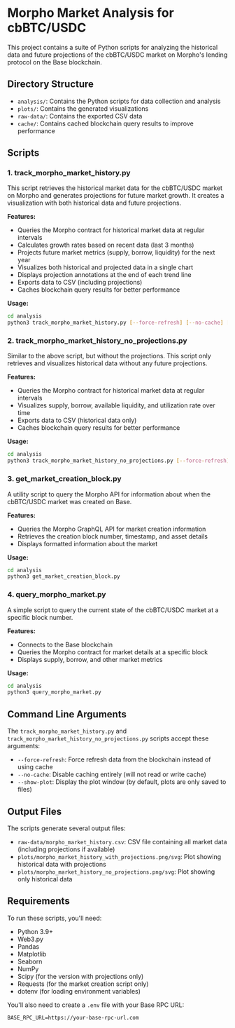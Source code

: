 # Morpho Market Analysis for cbBTC/USDC

This project contains a suite of Python scripts for analyzing the historical data and future projections of the cbBTC/USDC market on Morpho's lending protocol on the Base blockchain.

## Directory Structure

- `analysis/`: Contains the Python scripts for data collection and analysis
- `plots/`: Contains the generated visualizations
- `raw-data/`: Contains the exported CSV data
- `cache/`: Contains cached blockchain query results to improve performance

## Scripts

### 1. track_morpho_market_history.py

This script retrieves the historical market data for the cbBTC/USDC market on Morpho and generates projections for future market growth. It creates a visualization with both historical data and future projections.

**Features:**
- Queries the Morpho contract for historical market data at regular intervals
- Calculates growth rates based on recent data (last 3 months)
- Projects future market metrics (supply, borrow, liquidity) for the next year
- Visualizes both historical and projected data in a single chart
- Displays projection annotations at the end of each trend line
- Exports data to CSV (including projections)
- Caches blockchain query results for better performance

**Usage:**
```bash
cd analysis
python3 track_morpho_market_history.py [--force-refresh] [--no-cache] [--show-plot]
```

### 2. track_morpho_market_history_no_projections.py

Similar to the above script, but without the projections. This script only retrieves and visualizes historical data without any future projections.

**Features:**
- Queries the Morpho contract for historical market data at regular intervals
- Visualizes supply, borrow, available liquidity, and utilization rate over time
- Exports data to CSV (historical data only)
- Caches blockchain query results for better performance

**Usage:**
```bash
cd analysis
python3 track_morpho_market_history_no_projections.py [--force-refresh] [--no-cache] [--show-plot]
```

### 3. get_market_creation_block.py

A utility script to query the Morpho API for information about when the cbBTC/USDC market was created on Base.

**Features:**
- Queries the Morpho GraphQL API for market creation information
- Retrieves the creation block number, timestamp, and asset details
- Displays formatted information about the market

**Usage:**
```bash
cd analysis
python3 get_market_creation_block.py
```

### 4. query_morpho_market.py

A simple script to query the current state of the cbBTC/USDC market at a specific block number.

**Features:**
- Connects to the Base blockchain
- Queries the Morpho contract for market details at a specific block
- Displays supply, borrow, and other market metrics

**Usage:**
```bash
cd analysis
python3 query_morpho_market.py
```

## Command Line Arguments

The `track_morpho_market_history.py` and `track_morpho_market_history_no_projections.py` scripts accept these arguments:

- `--force-refresh`: Force refresh data from the blockchain instead of using cache
- `--no-cache`: Disable caching entirely (will not read or write cache)
- `--show-plot`: Display the plot window (by default, plots are only saved to files)

## Output Files

The scripts generate several output files:

- `raw-data/morpho_market_history.csv`: CSV file containing all market data (including projections if available)
- `plots/morpho_market_history_with_projections.png/svg`: Plot showing historical data with projections
- `plots/morpho_market_history_no_projections.png/svg`: Plot showing only historical data

## Requirements

To run these scripts, you'll need:
- Python 3.9+
- Web3.py
- Pandas
- Matplotlib
- Seaborn
- NumPy
- Scipy (for the version with projections only)
- Requests (for the market creation script only)
- dotenv (for loading environment variables)

You'll also need to create a `.env` file with your Base RPC URL:
```
BASE_RPC_URL=https://your-base-rpc-url.com
``` 